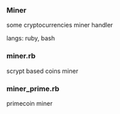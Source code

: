 ### Miner

some cryptocurrencies miner handler

langs: ruby, bash


### miner.rb

scrypt based coins miner


### miner_prime.rb

primecoin miner